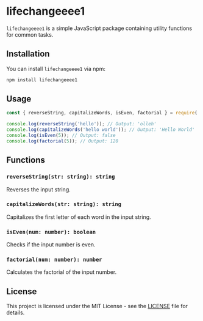 # lifechangeeee1

`lifechangeeee1` is a simple JavaScript package containing utility functions for common tasks.

## Installation

You can install `lifechangeeee1` via npm:

```bash
npm install lifechangeeee1
```

## Usage

```javascript
const { reverseString, capitalizeWords, isEven, factorial } = require('lifechangeeee1');

console.log(reverseString('hello')); // Output: 'olleh'
console.log(capitalizeWords('hello world')); // Output: 'Hello World'
console.log(isEven(5)); // Output: false
console.log(factorial(5)); // Output: 120
```

## Functions

### `reverseString(str: string): string`

Reverses the input string.

### `capitalizeWords(str: string): string`

Capitalizes the first letter of each word in the input string.

### `isEven(num: number): boolean`

Checks if the input number is even.

### `factorial(num: number): number`

Calculates the factorial of the input number.

## License

This project is licensed under the MIT License - see the [LICENSE](LICENSE) file for details.
